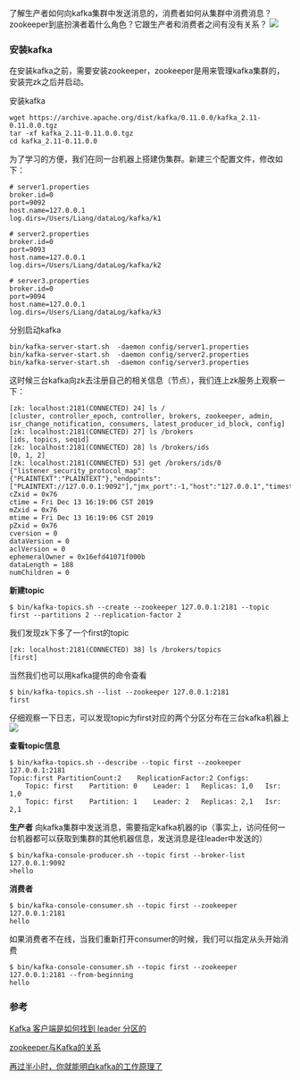 了解生产者如何向kafka集群中发送消息的，消费者如何从集群中消费消息？zookeeper到底扮演者着什么角色？它跟生产者和消费者之间有没有关系？
![](https://upload-images.jianshu.io/upload_images/6853111-223af25cae2a3e2c.png?imageMogr2/auto-orient/strip%7CimageView2/2/w/1240)

### 安装kafka
在安装kafka之前，需要安装zookeeper，zookeeper是用来管理kafka集群的，安装完zk之后并启动。

安装kafka

```
wget https://archive.apache.org/dist/kafka/0.11.0.0/kafka_2.11-0.11.0.0.tgz
tar -xf kafka_2.11-0.11.0.0.tgz
cd kafka_2.11-0.11.0.0
```
为了学习的方便，我们在同一台机器上搭建伪集群。新建三个配置文件，修改如下：
```
# server1.properties
broker.id=0
port=9092
host.name=127.0.0.1
log.dirs=/Users/Liang/dataLog/kafka/k1

# server2.properties
broker.id=0
port=9093
host.name=127.0.0.1
log.dirs=/Users/Liang/dataLog/kafka/k2

# server3.properties
broker.id=0
port=9094
host.name=127.0.0.1
log.dirs=/Users/Liang/dataLog/kafka/k3
```

分别启动kafka
```
bin/kafka-server-start.sh  -daemon config/server1.properties
bin/kafka-server-start.sh  -daemon config/server2.properties
bin/kafka-server-start.sh  -daemon config/server3.properties
```
这时候三台kafka向zk去注册自己的相关信息（节点），我们连上zk服务上观察一下：
```
[zk: localhost:2181(CONNECTED) 24] ls /
[cluster, controller_epoch, controller, brokers, zookeeper, admin, isr_change_notification, consumers, latest_producer_id_block, config]
[zk: localhost:2181(CONNECTED) 27] ls /brokers
[ids, topics, seqid]
[zk: localhost:2181(CONNECTED) 28] ls /brokers/ids
[0, 1, 2]
[zk: localhost:2181(CONNECTED) 53] get /brokers/ids/0
{"listener_security_protocol_map":{"PLAINTEXT":"PLAINTEXT"},"endpoints":["PLAINTEXT://127.0.0.1:9092"],"jmx_port":-1,"host":"127.0.0.1","timestamp":"1576225146987","port":9092,"version":4}
cZxid = 0x76
ctime = Fri Dec 13 16:19:06 CST 2019
mZxid = 0x76
mtime = Fri Dec 13 16:19:06 CST 2019
pZxid = 0x76
cversion = 0
dataVersion = 0
aclVersion = 0
ephemeralOwner = 0x16efd41071f000b
dataLength = 188
numChildren = 0
```
**新建topic**
```
$ bin/kafka-topics.sh --create --zookeeper 127.0.0.1:2181 --topic first --partitions 2 --replication-factor 2
```

我们发现zk下多了一个first的topic
```
[zk: localhost:2181(CONNECTED) 38] ls /brokers/topics
[first]
```
当然我们也可以用kafka提供的命令查看
```
$ bin/kafka-topics.sh --list --zookeeper 127.0.0.1:2181
first
```
仔细观察一下日志，可以发现topic为first对应的两个分区分布在三台kafka机器上
![](https://upload-images.jianshu.io/upload_images/6853111-2db473b702f30ed0.png?imageMogr2/auto-orient/strip%7CimageView2/2/w/1240)

**查看topic信息**
```
$ bin/kafka-topics.sh --describe --topic first --zookeeper 127.0.0.1:2181
Topic:first	PartitionCount:2	ReplicationFactor:2	Configs:
	Topic: first	Partition: 0	Leader: 1	Replicas: 1,0	Isr: 1,0
	Topic: first	Partition: 1	Leader: 2	Replicas: 2,1	Isr: 2,1
```

**生产者**
向kafka集群中发送消息，需要指定kafka机器的ip（事实上，访问任何一台机器都可以获取到集群的其他机器信息，发送消息是往leader中发送的）
```
$ bin/kafka-console-producer.sh --topic first --broker-list 127.0.0.1:9092
>hello
```
**消费者**
```
$ bin/kafka-console-consumer.sh --topic first --zookeeper 127.0.0.1:2181
hello
```
如果消费者不在线，当我们重新打开consumer的时候，我们可以指定从头开始消费
```
$ bin/kafka-console-consumer.sh --topic first --zookeeper 127.0.0.1:2181 --from-beginning
hello
```

### 参考
[Kafka 客户端是如何找到 leader 分区的](https://blog.csdn.net/b6ecl1k7BS8O/article/details/80164679
)

 [zookeeper与Kafka的关系](https://www.cnblogs.com/answerThe/p/11267179.html)
 
[再过半小时，你就能明白kafka的工作原理了](https://www.cnblogs.com/sujing/p/10960832.html)


